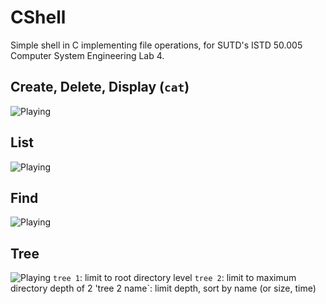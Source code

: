 # CShell
Simple shell in C implementing file operations, for SUTD's ISTD 50.005 Computer System Engineering Lab 4.

## Create, Delete, Display (`cat`)
![Playing](/../screenshots/create%2C%20delete%2C%20display.png "CRD")

## List
![Playing](/../screenshots/list.png "List")

## Find
![Playing](/../screenshots/find.png "Find")

## Tree
![Playing](/../screenshots/tree.png "Tree")
`tree 1`: limit to root directory level
`tree 2`: limit to maximum directory depth of 2
'tree 2 name`: limit depth, sort by name (or size, time)
